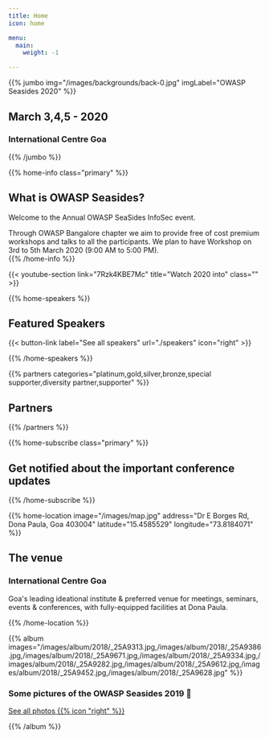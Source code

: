 ```yaml
---
title: Home
icon: home

menu:
  main:
    weight: -1

---
```



{{% jumbo img="/images/backgrounds/back-0.jpg" imgLabel="OWASP Seasides 2020" %}}

## March 3,4,5 - 2020
### International Centre Goa

<!-- <a class="btn primary btn-lg" style="margin-top: 1em;" href="https://drive.google.com/file/d/1td_9Cr1b2JZvv0bCpOCJNDsEWgVgEp2Y/view?usp=sharing" target="_blank">Become a sponsor</a> -->

<!--
<a class="btn primary btn-lg" href="https://conference-hall.io/public/event/HJRThubF4uYPkb7jSUxi">
    <svg class="icon icon-cfp"><use xlink:href="#cfp"></use></svg>Submit a presentation
</a>
-->

{{% /jumbo %}}



{{% home-info class="primary" %}}
## What is OWASP Seasides?

Welcome to the Annual OWASP SeaSides InfoSec event.

Through OWASP Bangalore chapter we aim to provide free of cost premium workshops and talks to all the participants. We plan to have Workshop on 3rd to 5th March 2020 (9:00 AM to 5:00 PM). <br/>
{{% /home-info %}}


{{< youtube-section link="7Rzk4KBE7Mc" title="Watch 2020 into" class="" >}}

{{% home-speakers %}}
<!--{{< button-link label="Scholarship Opportunity"
                url="https://docs.google.com/forms/d/1r7um0tZ0zE2ICOZ3EZT7GNpsaSBvRUIDGY-SxpXE2_s/edit"
                icon="cfp" >}}

{{< button-link label="Call for Ideas"
                url="https://docs.google.com/forms/d/18RqwA-XLk7qWPaCsW0VTKz53Mvk4V76o9N48q4uds2k/edit?ts=5dbe6397"
                icon="cfp" >}}                
-->
## Featured Speakers


{{< button-link label="See all speakers"
                url="./speakers"
                icon="right" >}}

{{% /home-speakers %}}

<!-- ... --> 

{{% partners categories="platinum,gold,silver,bronze,special supporter,diversity partner,supporter" %}}
## Partners
{{% /partners %}}

<!-- ... -->

{{% home-subscribe  class="primary" %}}

## Get notified about the important conference updates

{{% /home-subscribe %}}

<!-- ... -->

<!--
{{% home-tickets %}}
# Tickets

<a class="btn primary" href="https://www.billetweb.fr/devfest-toulouse-2019" target="_blank"><svg class="icon icon-cfp"><use xlink:href="#ticket"></use></svg>Ticketing</a>

<ul>
<li>{{< ticket name="Blind Birds"
           starts="2019-03-25"
           ends="2019-04-25"
           price="40 €"
           info="50 first places"
           soldOut="true"
           url="https://www.billetweb.fr/devfest-toulouse-2019" >}}</li>
<li>{{< ticket name="Early Birds"
           starts="2019-04-25"
           ends="2019-06-22"
           price="60 €"
           info="80 first places"
           soldOut="true"
           url="https://www.billetweb.fr/devfest-toulouse-2019" >}}</li>
<li>{{< ticket name="Normal"
           starts="2019-06-22"
           ends="2019-10-03"
           price="80 €"
           info="300 last places"
           soldOut="true"
           url="https://www.billetweb.fr/devfest-toulouse-2019" >}}</li>
</ul>

\* Your ticket gives you access to all conferences, coffee breaks, and lunch. Accommodation is NOT included in this price.

{{% /home-tickets %}}
-->

<!-- ... -->

{{% home-location
    image="/images/map.jpg"
    address="Dr E Borges Rd, Dona Paula, Goa 403004"
    latitude="15.4585529"
    longitude="73.8184071" %}}

## The venue

### International Centre Goa

Goa's leading ideational institute & preferred venue for meetings, seminars, events & conferences, with fully-equipped facilities at Dona Paula.

{{% /home-location %}}

<!-- ... -->

{{% album images="/images/album/2018/_25A9313.jpg,/images/album/2018/_25A9386.jpg,/images/album/2018/_25A9671.jpg,/images/album/2018/_25A9334.jpg,/images/album/2018/_25A9282.jpg,/images/album/2018/_25A9612.jpg,/images/album/2018/_25A9452.jpg,/images/album/2018/_25A9628.jpg" %}}

### Some pictures of the **OWASP Seasides 2019** 👾

<a class="btn primary" target="_blank" rel="noopener" href="https://photos.app.goo.gl/Vg1QF9Eg9iNMjNuC6">
    See all photos
    {{% icon "right" %}}
</a>

{{% /album  %}}


